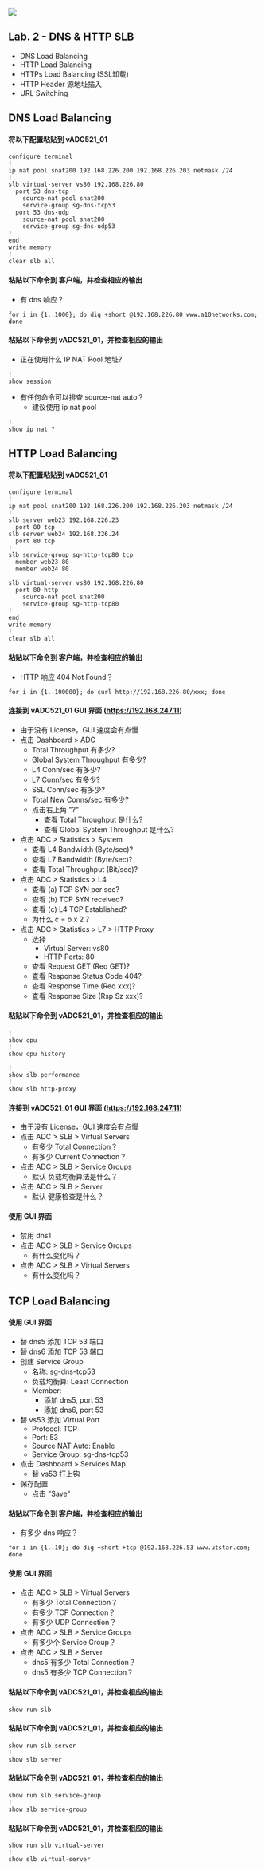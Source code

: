 ![](/Images/A10-NewLogos-Blue-NoReg-RGB-50.png)

## Lab. 2 - DNS & HTTP SLB
 + DNS Load Balancing
 + HTTP Load Balancing
 + HTTPs Load Balancing (SSL卸载)
 + HTTP Header 源地址插入
 + URL Switching

## DNS Load Balancing
#### 将以下配置粘贴到 vADC521_01
```
configure terminal
!
ip nat pool snat200 192.168.226.200 192.168.226.203 netmask /24
!
slb virtual-server vs80 192.168.226.80
  port 53 dns-tcp
    source-nat pool snat200
    service-group sg-dns-tcp53
  port 53 dns-udp
    source-nat pool snat200
    service-group sg-dns-udp53
!
end
write memory
!
clear slb all

```

#### 粘贴以下命令到 客户端，并检查相应的输出
+ 有 dns 响应？
```
for i in {1..1000}; do dig +short @192.168.226.80 www.a10networks.com; done

```

#### 粘贴以下命令到 vADC521_01，并检查相应的输出
+ 正在使用什么 IP NAT Pool 地址?
```
!
show session

```

+ 有任何命令可以排查 source-nat auto？
  + 建议使用 ip nat pool
```
!
show ip nat ?

```


## HTTP Load Balancing
#### 将以下配置粘贴到 vADC521_01
```
configure terminal
!
ip nat pool snat200 192.168.226.200 192.168.226.203 netmask /24
!
slb server web23 192.168.226.23
  port 80 tcp
slb server web24 192.168.226.24
  port 80 tcp
!
slb service-group sg-http-tcp80 tcp
  member web23 80
  member web24 80

slb virtual-server vs80 192.168.226.80
  port 80 http
    source-nat pool snat200
    service-group sg-http-tcp80
!
end
write memory
!
clear slb all

```

#### 粘贴以下命令到 客户端，并检查相应的输出
+ HTTP 响应 404 Not Found？
```
for i in {1..100000}; do curl http://192.168.226.80/xxx; done

```

#### 连接到 vADC521_01 GUI 界面 (https://192.168.247.11)
+ 由于没有 License，GUI 速度会有点慢
+ 点击 Dashboard > ADC
  + Total Throughput 有多少?
  + Global System Throughput 有多少?
  + L4 Conn/sec 有多少?
  + L7 Conn/sec 有多少?
  + SSL Conn/sec 有多少?
  + Total New Conns/sec 有多少?
  + 点击右上角 "?"
    + 查看 Total Throughput 是什么?
    + 查看 Global System Throughput 是什么?
+ 点击 ADC > Statistics > System
    + 查看 L4 Bandwidth (Byte/sec)?
    + 查看 L7 Bandwidth (Byte/sec)?
    + 查看 Total Throughput (Bit/sec)?
+ 点击 ADC > Statistics > L4
  + 查看 (a) TCP SYN per sec?
  + 查看 (b) TCP SYN received?
  + 查看 (c) L4 TCP Established?
  + 为什么 c = b x 2？
+ 点击 ADC > Statistics > L7 > HTTP Proxy
  + 选择
    + Virtual Server: vs80
    + HTTP Ports: 80
  + 查看 Request GET (Req GET)?
  + 查看 Response Status Code 404?
  + 查看 Response Time (Req xxx)?
  + 查看 Response Size (Rsp Sz xxx)?


#### 粘贴以下命令到 vADC521_01，并检查相应的输出
```
!
show cpu
!
show cpu history

```

```
!
show slb performance
!
show slb http-proxy

```



#### 连接到 vADC521_01 GUI 界面 (https://192.168.247.11)
+ 由于没有 License，GUI 速度会有点慢
+ 点击 ADC > SLB > Virtual Servers
  + 有多少 Total Connection？
  + 有多少 Current Connection？
+ 点击 ADC > SLB > Service Groups
  + 默认 负载均衡算法是什么？
+ 点击 ADC > SLB > Server
  + 默认 健康检查是什么？
 
#### 使用 GUI 界面
+ 禁用 dns1
+ 点击 ADC > SLB > Service Groups
  + 有什么变化吗？
+ 点击 ADC > SLB > Virtual Servers
  + 有什么变化吗？

## TCP Load Balancing
#### 使用 GUI 界面
+ 替 dns5 添加 TCP 53 端口
+ 替 dns6 添加 TCP 53 端口
+ 创建 Service Group
  + 名称: sg-dns-tcp53
  + 负载均衡算: Least Connection
  + Member:
    + 添加 dns5, port 53
    + 添加 dns6, port 53
+ 替 vs53 添加 Virtual Port
  + Protocol: TCP
  + Port: 53
  + Source NAT Auto: Enable
  + Service Group: sg-dns-tcp53
+ 点击 Dashboard > Services Map
  + 替 vs53 打上钩 
+ 保存配置
  + 点击 "Save"  

#### 粘贴以下命令到 客户端，并检查相应的输出
+ 有多少 dns 响应？
```
for i in {1..10}; do dig +short +tcp @192.168.226.53 www.utstar.com; done

```

#### 使用 GUI 界面
+ 点击 ADC > SLB > Virtual Servers
  + 有多少 Total Connection？
  + 有多少 TCP Connection？
  + 有多少 UDP Connection？
+ 点击 ADC > SLB > Service Groups
  + 有多少个 Service Group？
+ 点击 ADC > SLB > Server
  + dns5 有多少 Total Connection？
  + dns5 有多少 TCP Connection？

#### 粘贴以下命令到 vADC521_01，并检查相应的输出
```
show run slb

```

#### 粘贴以下命令到 vADC521_01，并检查相应的输出
```
show run slb server
!
show slb server

```

#### 粘贴以下命令到 vADC521_01，并检查相应的输出
```
show run slb service-group
!
show slb service-group

```

#### 粘贴以下命令到 vADC521_01，并检查相应的输出
```
show run slb virtual-server
!
show slb virtual-server

```
